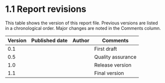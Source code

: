 # 1.1 Report revisions

This table shows the version of this report file. Previous versions are listed in a chronological order. Major changes are noted in the Comments column.

| Version | Published date | Author | Comments          |
| ------- | -------------- | ------ | ----------------- |
| 0.1     |                |        | First draft       |
| 0.5     |                |        | Quality assurance |
| 1.0     |                |        | Release version   |
| 1.1     |                |        | Final version     |

